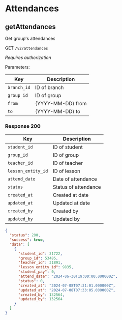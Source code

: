 # Attendances

## getAttendances

Get group's attendances

GET `/v2/attendances`

_Requires authorization_

Parameters:

| **Key**     | **Description**   |
|-------------|-------------------|
| `branch_id` | ID of branch      |
| `group_id`  | ID of group       |
| `from`      | (YYYY-MM-DD) from |
| `to`        | (YYYY-MM-DD) to   |

### Response 200


| **Key**            | **Description**      |
|--------------------|----------------------|
| `student_id`       | ID of student        |
| `group_id`         | ID of group          |
| `teacher_id`       | ID of teacher        |
| `lesson_entity_id` | ID of lesson         |
| `attend_date`      | Date of attendance   |
| `status`           | Status of attendance |
| `created_at`       | Created at date      |
| `updated_at`       | Updated at date      |
| `created_by`       | Created by           |
| `updated_by`       | Updated by           |




```json
{
  "status": 200,
  "success": true,
  "data": [
    {
      "student_id": 31722,
      "group_id": 53485,
      "teacher_id": 31891,
      "lesson_entity_id": 9835,
      "student_pay": 0,
      "attend_date": "2024-06-30T19:00:00.000000Z",
      "status": 0,
      "created_at": "2024-07-08T07:31:01.000000Z",
      "updated_at": "2024-07-08T07:33:05.000000Z",
      "created_by": 132564,
      "updated_by": 132564
    }
  ]
}
```